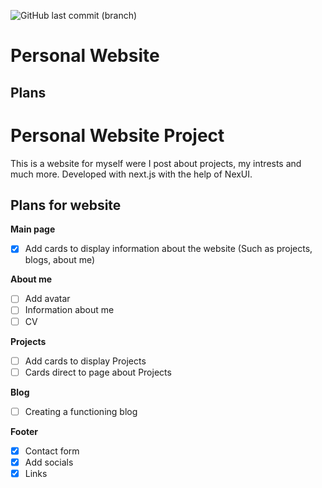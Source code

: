 ![GitHub last commit (branch)](https://img.shields.io/github/last-commit/KevinOW/KVolm-Website/main?style=for-the-badge)

# Personal Website


## Plans
# Personal Website Project

This is a website for myself were I post about projects, my intrests and much more. Developed with next.js with the help of NexUI.




## Plans for website

**Main page**
- [X]  Add cards to display information about the website (Such as projects, blogs, about me)

**About me**
- [ ]  Add avatar
- [ ]  Information about me
- [ ]  CV

**Projects**
- [ ]  Add cards to display Projects
- [ ]  Cards direct to page about Projects

**Blog**
- [ ]  Creating a functioning blog

**Footer**
- [X]  Contact form
- [X]  Add socials
- [X]  Links
